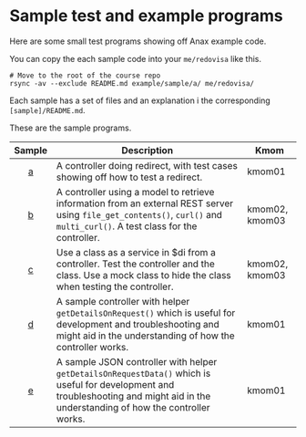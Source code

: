 Sample test and example programs
=====================================

Here are some small test programs showing off Anax example code.

You can copy the each sample code into your `me/redovisa` like this.

```
# Move to the root of the course repo
rsync -av --exclude README.md example/sample/a/ me/redovisa/
```

Each sample has a set of files and an explanation i the corresponding `[sample]/README.md`.

These are the sample programs.

| Sample | Description | Kmom |
|:------:|-------------|------|
| [a](a) | A controller doing redirect, with test cases showing off how to test a redirect. | kmom01 |
| [b](b) | A controller using a model to retrieve information from an external REST server using `file_get_contents()`, `curl()` and `multi_curl()`. A test class for the controller. | kmom02, kmom03 |
| [c](c) | Use a class as a service in $di from a controller. Test the controller and the class. Use a mock class to hide the class when testing the controller. | kmom02, kmom03 |
| [d](d) | A sample controller with helper `getDetailsOnRequest()` which is useful for development and troubleshooting and might aid in the understanding of how the controller works. | kmom01 |
| [e](e) | A sample JSON controller with helper `getDetailsOnRequestData()` which is useful for development and troubleshooting and might aid in the understanding of how the controller works. | kmom01 |

<!--
* Model class that reads from a configuration file, including private API keys.
    * Use to test towards testserver instead of real server.

Nästa vecka?
* Controller som läser inställningar från konfigurationsfil?

* Hur testa modell-klass som går mot extern server?

    * Hur ladda en mockad klass för tester, när det gäller controller, när det gäller en model-klass?

    * Hur ladda en model-klass med en alternativ konfigurationsfil?

-->
